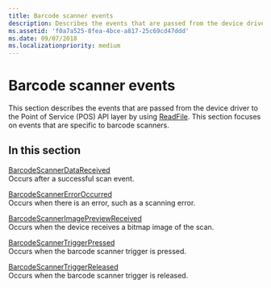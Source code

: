 ```yaml
---
title: Barcode scanner events
description: Describes the events that are passed from the device driver to the Point of Service (POS) API layer by using ReadFile.
ms.assetid: 'f0a7a525-8fea-4bce-a817-25c69cd47ddd'
ms.date: 09/07/2018
ms.localizationpriority: medium
---
```


# Barcode scanner events

This section describes the events that are passed from the device driver to the Point of Service (POS) API layer by using [ReadFile](/windows/desktop/api/fileapi/nf-fileapi-readfile). This section focuses on events that are specific to barcode scanners.

## In this section

[BarcodeScannerDataReceived](barcodescannerdatareceived.md)  
Occurs after a successful scan event.

[BarcodeScannerErrorOccurred](barcodescannererroroccurred.md)  
Occurs when there is an error, such as a scanning error.

[BarcodeScannerImagePreviewReceived](barcodescannerimagepreviewreceived.md)  
Occurs when the device receives a bitmap image of the scan.

[BarcodeScannerTriggerPressed](barcodescannertriggerpressed.md)  
Occurs when the barcode scanner trigger is pressed.

[BarcodeScannerTriggerReleased](barcodescannertriggerreleased.md)  
Occurs when the barcode scanner trigger is released.